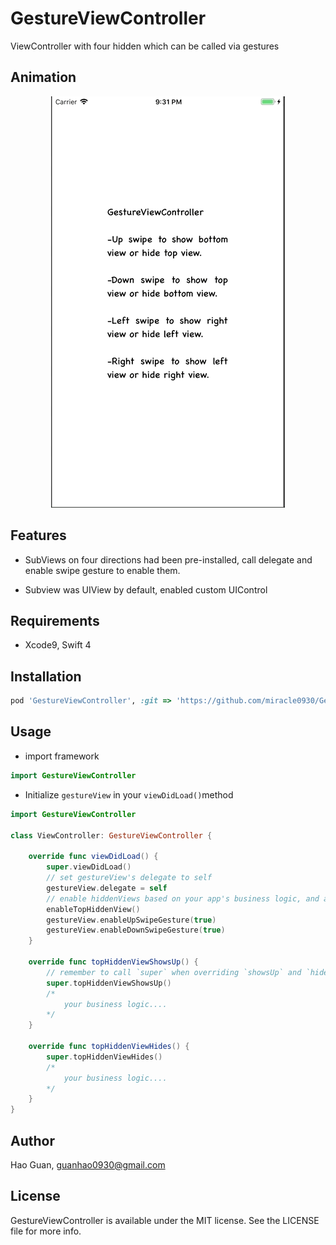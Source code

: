 # GestureViewController
ViewController with four hidden which can be called via gestures

## Animation

<p align = "center"><img src = "https://github.com/miracle0930/GestureViewController/blob/master/Screenshots/GestureViewControllerDemo.gif" /></p>

## Features

- SubViews on four directions had been pre-installed, call delegate and enable swipe gesture to enable them.

- Subview was UIView by default, enabled custom UIControl

## Requirements

- Xcode9, Swift 4

## Installation

```ruby
pod 'GestureViewController', :git => 'https://github.com/miracle0930/GestureViewController.git'
```
## Usage

- import framework
```swift
import GestureViewController
```
- Initialize `gestureView` in your `viewDidLoad()`method
```swift
import GestureViewController

class ViewController: GestureViewController {

    override func viewDidLoad() {
        super.viewDidLoad()
        // set gestureView's delegate to self
        gestureView.delegate = self
        // enable hiddenViews based on your app's business logic, and also enable swipe gesture. 
        enableTopHiddenView()
        gestureView.enableUpSwipeGesture(true)
        gestureView.enableDownSwipeGesture(true)
    }
    
    override func topHiddenViewShowsUp() {
        // remember to call `super` when overriding `showsUp` and `hides` methods
        super.topHiddenViewShowsUp()
        /*
            your business logic....
        */
    }
    
    override func topHiddenViewHides() {
        super.topHiddenViewHides()
        /*
            your business logic....
        */
    }
}
```

## Author
Hao Guan, guanhao0930@gmail.com

## License

GestureViewController is available under the MIT license. See the LICENSE file for more info.
